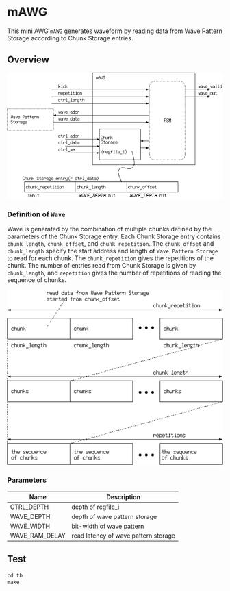 # mAWG

This mini AWG `mAWG` generates waveform by reading data from Wave Pattern Storage according to Chunk Storage entries.

## Overview

![overview](figures/overview.png)

### Definition of `Wave`

Wave is generated by the combination of multiple chunks defined by the parameters of the Chunk Storage entry.
Each Chunk Storage entry contains `chunk_length`, `chunk_offset`, and `chunk_repetition`.
The `chunk_offset` and `chunk_length` specify the start address and length of `Wave Pattern Storage` to read for each chunk.
The `chunk_repetition` gives the repetitions of the chunk.
The number of entries read from Chunk Storage is given by `chunk_length`,
and `repetition` gives the number of repetitions of reading the sequence of chunks.

![wave definition](figures/wave_definition.png)


### Parameters

| Name             | Description                          |
|------------------|--------------------------------------|
| CTRL\_DEPTH      | depth of regfile\_i                  | 
| WAVE\_DEPTH      | depth of wave pattern storage        |
| WAVE\_WIDTH      | bit-width of wave pattern            |
| WAVE\_RAM\_DELAY | read latency of wave pattern storage |

## Test

```
cd tb
make
```
